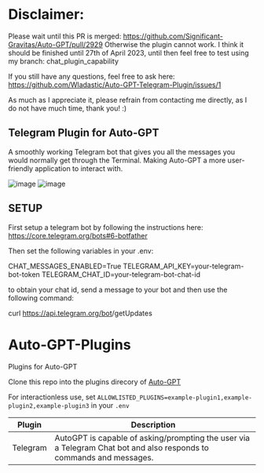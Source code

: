 # Disclaimer:
Please wait until this PR is merged: https://github.com/Significant-Gravitas/Auto-GPT/pull/2929
Otherwise the plugin cannot work.
I think it should be finished until 27th of April 2023, until then feel free to test using my branch: chat_plugin_capability

If you still have any questions, feel free to ask here: https://github.com/Wladastic/Auto-GPT-Telegram-Plugin/issues/1

As much as I appreciate it, please refrain from contacting me directly, as I do not have much time, thank you! :)



## Telegram Plugin for Auto-GPT

A smoothly working Telegram bot that gives you all the messages you would normally get through the Terminal.
Making Auto-GPT a more user-friendly application to interact with.


![image](https://user-images.githubusercontent.com/11997278/233675629-fb582ab6-f89f-4837-82c4-c21744427266.png)
![image](https://user-images.githubusercontent.com/11997278/233675683-eea9dd74-1c5e-436a-b745-95dff17c4951.png)


## SETUP
First setup a telegram bot by following the instructions here: https://core.telegram.org/bots#6-botfather

Then set the following variables in your .env:

CHAT_MESSAGES_ENABLED=True
TELEGRAM_API_KEY=your-telegram-bot-token
TELEGRAM_CHAT_ID=your-telegram-bot-chat-id

to obtain your chat id, send a message to your bot and then use the following command:

curl https://api.telegram.org/bot<your-telegram-bot-token>/getUpdates



# Auto-GPT-Plugins

Plugins for Auto-GPT

Clone this repo into the plugins direcory of [Auto-GPT](https://github.dev/Significant-Gravitas/Auto-GPT)

For interactionless use, set `ALLOWLISTED_PLUGINS=example-plugin1,example-plugin2,example-plugin3` in your `.env`

| Plugin   | Description                                                                                                         |
|----------|---------------------------------------------------------------------------------------------------------------------|
| Telegram | AutoGPT is capable of asking/prompting the user via a Telegram Chat bot and also responds to commands and messages. |

